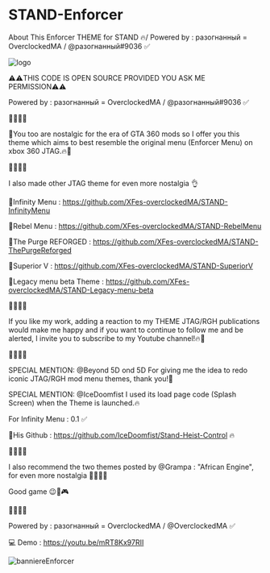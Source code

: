 # STAND-Enforcer
About This Enforcer THEME for STAND 🔥/ Powered by : разогнанный = OverclockedMA / @разогнанный#9036 ✅

![logo](https://user-images.githubusercontent.com/130534944/232884281-c72bbe2a-3eff-430c-85e5-485e152b65d8.png)

⚠️⚠️THIS CODE IS OPEN SOURCE PROVIDED YOU ASK ME PERMISSION⚠️⚠️

Powered by : разогнанный = OverclockedMA / @разогнанный#9036 ✅

🚧🚧🚧🚧

💎You too are nostalgic for the era of GTA 360 mods so I offer you this theme which aims to best resemble the original menu (Enforcer Menu) on xbox 360 JTAG.🔥🧨

🚧🚧🚧🚧

I also made other JTAG theme for even more nostalgia 👌

💎Infinity Menu : https://github.com/XFes-overclockedMA/STAND-InfinityMenu

💎Rebel Menu : https://github.com/XFes-overclockedMA/STAND-RebelMenu

💎The Purge REFORGED : https://github.com/XFes-overclockedMA/STAND-ThePurgeReforged

💎Superior V : https://github.com/XFes-overclockedMA/STAND-SuperiorV

💎Legacy menu beta Theme : https://github.com/XFes-overclockedMA/STAND-Legacy-menu-beta

🚧🚧🚧🚧

If you like my work, adding a reaction to my THEME JTAG/RGH publications would make me happy and if you want to continue to follow me and be alerted, I invite you to subscribe to my Youtube channel!🔥🧨

🚧🚧🚧🚧

SPECIAL MENTION: @Beyond 5D ond 5D For giving me the idea to redo iconic JTAG/RGH mod menu themes, thank you!💪

SPECIAL MENTION: @IceDoomfist I used its load page code (Splash Screen) when the Theme is launched.🔥

For Infinity Menu : 0.1 ✅

🌴His Github : https://github.com/IceDoomfist/Stand-Heist-Control 🔥

🚧🚧🚧🚧

I also recommend the two themes posted by @Grampa : "African Engine", for even more nostalgia 🚧🚧🚧🚧

Good game 😉🚀🎮

🚧🚧🚧🚧

Powered by : разогнанный = OverclockedMA / @OverclockedMA ✅

💻 Demo : https://youtu.be/mRT8Kx97RII

![banniereEnforcer](https://user-images.githubusercontent.com/130534944/232884179-68dba7ef-78c5-46b5-9477-52f27abe5550.png)

